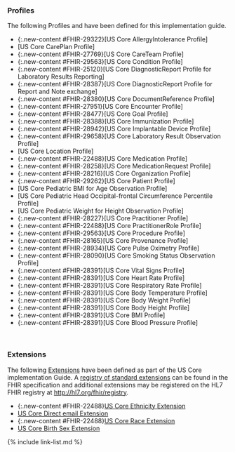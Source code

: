 
### Profiles

The following Profiles and have been defined for this implementation guide.

<!-- {% raw %}
{% include list-simple-profiles.xhtml %}
{% endraw %} -->


- {:.new-content #FHIR-29322}[US Core AllergyIntolerance Profile]
- [US Core CarePlan Profile]
- {:.new-content #FHIR-27769}[US Core CareTeam Profile]
- {:.new-content #FHIR-29563}[US Core Condition Profile]
- {:.new-content #FHIR-25120}[US Core DiagnosticReport Profile for Laboratory Results Reporting]
- {:.new-content #FHIR-28387}[US Core DiagnosticReport Profile for Report and Note exchange]
- {:.new-content #FHIR-28380}[US Core DocumentReference Profile]
- {:.new-content #FHIR-27951}[US Core Encounter Profile]
- {:.new-content #FHIR-28477}[US Core Goal Profile]
- {:.new-content #FHIR-28388}[US Core Immunization Profile]
- {:.new-content #FHIR-28942}[US Core Implantable Device Profile]
- {:.new-content #FHIR-29658}[US Core Laboratory Result Observation Profile]
- [US Core Location Profile]
- {:.new-content #FHIR-22488}[US Core Medication Profile]
- {:.new-content #FHIR-28258}[US Core MedicationRequest Profile]
- {:.new-content #FHIR-28216}[US Core Organization Profile]
- {:.new-content #FHIR-29262}[US Core Patient Profile]
- [US Core Pediatric BMI for Age Observation Profile]
- [US Core Pediatric Head Occipital-frontal Circumference Percentile
Profile]
- [US Core Pediatric Weight for Height Observation Profile]
- {:.new-content #FHIR-28227}[US Core Practitioner Profile]
- {:.new-content #FHIR-22488}[US Core PractitionerRole Profile]
- {:.new-content #FHIR-29563}[US Core Procedure Profile]
- {:.new-content #FHIR-28165}[US Core Provenance Profile]
- {:.new-content #FHIR-28934}[US Core Pulse Oximetry Profile]
- {:.new-content #FHIR-28090}[US Core Smoking Status Observation Profile]
- {:.new-content #FHIR-28391}[US Core Vital Signs Profile]
- {:.new-content #FHIR-28391}[US Core Heart Rate Profile]
- {:.new-content #FHIR-28391}[US Core Respiratory Rate Profile]
- {:.new-content #FHIR-28391}[US Core Body Temperature Profile]
- {:.new-content #FHIR-28391}[US Core Body Weight Profile]
- {:.new-content #FHIR-28391}[US Core Body Height Profile]
- {:.new-content #FHIR-28391}[US Core BMI Profile]
- {:.new-content #FHIR-28391}[US Core Blood Pressure Profile]

<!--
- In addition US Core uses the [Vital Signs Profile] from the FHIR Specification.  The expanded US Core [Vital Signs Quick Start] section provides guidance on vital signs search.
-->


<br />

### Extensions

The following [Extensions]({{site.data.fhir.path}}extensibility.html) have been defined as part of the US Core implementation Guide. A [registry of standard extensions]({{site.data.fhir.path}}extensibility-registry.html) can be found in the FHIR specification and additional extensions may be registered on the HL7 FHIR registry at <http://hl7.org/fhir/registry>.

<!-- {% raw %}
{% include list-simple-extensions.xhtml %}
{% endraw %} -->

- {:.new-content #FHIR-22488}[US Core Ethnicity Extension](StructureDefinition-us-core-ethnicity.html)
- [US Core Direct email Extension](StructureDefinition-us-core-direct.html)
- {:.new-content #FHIR-22488}[US Core Race Extension](StructureDefinition-us-core-race.html)
- [US Core Birth Sex Extension](StructureDefinition-us-core-birthsex.html)

{% include link-list.md %}

<br />
